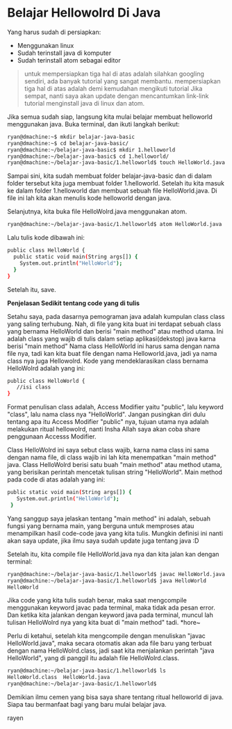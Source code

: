 # Belajar Hellowolrd Di Java

Yang harus sudah di persiapkan:

  - Menggunakan linux
  - Sudah terinstall java di komputer
  - Sudah terinstall atom sebagai editor


> untuk mempersiapkan tiga hal di atas adalah silahkan googling sendiri, ada banyak tutorial yang sangat membantu.
> mempersiapkan tiga hal di atas adalah demi kemudahan mengikuti tutorial
> Jika sempat, nanti saya akan update dengan mencantumkan link-link tutorial menginstall java di linux dan atom.

Jika semua sudah siap, langsung kita mulai belajar membuat helloworld menggunakan java. Buka terminal, dan ikuti langkah berikut:

```sh
ryan@dmachine:~$ mkdir belajar-java-basic
ryan@dmachine:~$ cd belajar-java-basic/
ryan@dmachine:~/belajar-java-basic$ mkdir 1.helloworld
ryan@dmachine:~/belajar-java-basic$ cd 1.helloworld/
ryan@dmachine:~/belajar-java-basic/1.helloworld$ touch HelloWorld.java
```
Sampai sini, kita sudah membuat folder belajar-java-basic dan di dalam folder tersebut kita juga membuat folder 1.helloworld. Setelah itu kita masuk ke dalam folder 1.helloworld dan membuat sebuah file HelloWorld.java. Di file ini lah kita akan menulis kode helloworld dengan java.

Selanjutnya, kita buka file HelloWolrd.java menggunakan atom.
```sh
ryan@dmachine:~/belajar-java-basic/1.helloworld$ atom HelloWorld.java
```
Lalu tulis kode dibawah  ini:
```sh
public class HelloWorld {
  public static void main(String args[]) {
    System.out.println("HelloWorld");
  }
}
```
Setelah itu, save.

**Penjelasan Sedikit tentang code yang di tulis**

Setahu saya, pada dasarnya pemograman java adalah kumpulan class class yang saling terhubung.
Nah, di file yang kita buat ini terdapat sebuah class yang bernama HelloWorld dan berisi "main method" atau method utama. Ini adalah class yang wajib di tulis dalam setiap aplikasi(dekstop) java karna berisi "main method"
Nama class HelloWorld ini harus sama dengan nama file nya, tadi kan kita buat file dengan nama Helloworld.java, jadi ya nama class nya juga Hellowolrd.
Kode yang mendeklarasikan class bernama HelloWolrd adalah yang ini:

 ```sh
public class HelloWorld {
    //isi class
}
```
Format penulisan class adalah, Access Modifier yaitu "public", lalu keyword "class", lalu nama class nya "HelloWorld".
Jangan pusingkan diri dulu tentang apa itu Access Modifier "public" nya, tujuan utama nya adalah melakukan ritual hellowolrd, nanti Insha Allah saya akan coba share penggunaan Accesss Modifier.

Class HelloWolrd ini saya sebut class wajib, karna nama class ini sama dengan nama file, di class wajib ini lah kita menempatkan "main method" java.
Class HelloWolrd berisi satu buah "main method" atau method utama, yang berisikan perintah mencetak tulisan string "HelloWorld".
Main method pada code di atas adalah yang ini:
 ```sh
 public static void main(String args[]) {
    System.out.println("HelloWorld");
  }
```
Yang sanggup saya jelaskan tentang "main method" ini adalah, sebuah fungsi yang bernama main, yang berguna untuk memproses atau menampilkan hasil code-code java yang kita tulis. Mungkin definisi ini nanti akan saya update, jika ilmu saya sudah update juga tentang java :D

Setelah itu, kita compile file HelloWorld.java nya dan kita jalan kan dengan terminal:
```sh
ryan@dmachine:~/belajar-java-basic/1.helloworld$ javac HelloWorld.java
ryan@dmachine:~/belajar-java-basic/1.helloworld$ java HelloWorld
HelloWorld
```
Jika code yang kita tulis sudah benar, maka saat mengcompile menggunakan keyword javac pada terminal, maka tidak ada pesan error. Dan ketika kita jalankan dengan keyword java pada terminal, muncul lah tulisan HelloWolrd nya yang kita buat di "main method" tadi. *hore~

Perlu di ketahui, setelah kita mengcompile dengan menuliskan "javac HelloWorld.java", maka secara otomatis akan ada file baru yang terbuat dengan nama HelloWolrd.class, jadi saat kita menjalankan perintah "java HelloWorld", yang di panggil itu adalah file HelloWolrd.class.
```sh
ryan@dmachine:~/belajar-java-basic/1.helloworld$ ls
HelloWorld.class  HelloWorld.java
ryan@dmachine:~/belajar-java-basic/1.helloworld$
```

Demikian ilmu cemen yang bisa saya share tentang ritual helloworld di java.
Siapa tau bermanfaat bagi yang baru mulai belajar java.



rayen
